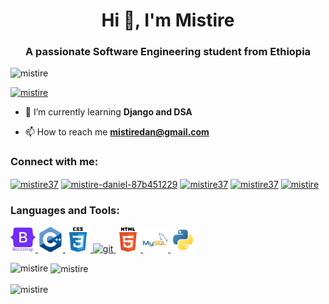 <h1 align="center">Hi 👋, I'm Mistire</h1>
<h3 align="center">A passionate Software Engineering student from Ethiopia</h3>

<p align="left"> <img src="https://komarev.com/ghpvc/?username=mistire&label=Profile%20views&color=0e75b6&style=flat" alt="mistire" /> </p>

<p align="left"> <a href="https://github.com/ryo-ma/github-profile-trophy"><img src="https://github-profile-trophy.vercel.app/?username=mistire" alt="mistire" /></a> </p>

- 🌱 I’m currently learning **Django and DSA**

- 📫 How to reach me **mistiredan@gmail.com**

<h3 align="left">Connect with me:</h3>
<p align="left">
<a href="https://twitter.com/mistire37" target="blank"><img align="center" src="https://raw.githubusercontent.com/rahuldkjain/github-profile-readme-generator/master/src/images/icons/Social/twitter.svg" alt="mistire37" height="30" width="40" /></a>
<a href="https://linkedin.com/in/mistire-daniel-87b451229" target="blank"><img align="center" src="https://raw.githubusercontent.com/rahuldkjain/github-profile-readme-generator/master/src/images/icons/Social/linked-in-alt.svg" alt="mistire-daniel-87b451229" height="30" width="40" /></a>
<a href="https://instagram.com/mistire37" target="blank"><img align="center" src="https://raw.githubusercontent.com/rahuldkjain/github-profile-readme-generator/master/src/images/icons/Social/instagram.svg" alt="mistire37" height="30" width="40" /></a>
<a href="https://codeforces.com/profile/mistire37" target="blank"><img align="center" src="https://raw.githubusercontent.com/rahuldkjain/github-profile-readme-generator/master/src/images/icons/Social/codeforces.svg" alt="mistire37" height="30" width="40" /></a>
<a href="https://www.leetcode.com/mistire" target="blank"><img align="center" src="https://raw.githubusercontent.com/rahuldkjain/github-profile-readme-generator/master/src/images/icons/Social/leet-code.svg" alt="mistire" height="30" width="40" /></a>
</p>

<h3 align="left">Languages and Tools:</h3>
<p align="left"> <a href="https://getbootstrap.com" target="_blank" rel="noreferrer"> <img src="https://raw.githubusercontent.com/devicons/devicon/master/icons/bootstrap/bootstrap-plain-wordmark.svg" alt="bootstrap" width="40" height="40"/> </a> <a href="https://www.w3schools.com/cpp/" target="_blank" rel="noreferrer"> <img src="https://raw.githubusercontent.com/devicons/devicon/master/icons/cplusplus/cplusplus-original.svg" alt="cplusplus" width="40" height="40"/> </a> <a href="https://www.w3schools.com/css/" target="_blank" rel="noreferrer"> <img src="https://raw.githubusercontent.com/devicons/devicon/master/icons/css3/css3-original-wordmark.svg" alt="css3" width="40" height="40"/> </a> <a href="https://git-scm.com/" target="_blank" rel="noreferrer"> <img src="https://www.vectorlogo.zone/logos/git-scm/git-scm-icon.svg" alt="git" width="40" height="40"/> </a> <a href="https://www.w3.org/html/" target="_blank" rel="noreferrer"> <img src="https://raw.githubusercontent.com/devicons/devicon/master/icons/html5/html5-original-wordmark.svg" alt="html5" width="40" height="40"/> </a> <a href="https://www.mysql.com/" target="_blank" rel="noreferrer"> <img src="https://raw.githubusercontent.com/devicons/devicon/master/icons/mysql/mysql-original-wordmark.svg" alt="mysql" width="40" height="40"/> </a> <a href="https://www.python.org" target="_blank" rel="noreferrer"> <img src="https://raw.githubusercontent.com/devicons/devicon/master/icons/python/python-original.svg" alt="python" width="40" height="40"/> </a> </p>

<p><img align="left" src="https://github-readme-stats.vercel.app/api/top-langs?username=mistire&show_icons=true&locale=en&layout=compact" alt="mistire" /></p>

<p>&nbsp;<img align="center" src="https://github-readme-stats.vercel.app/api?username=mistire&show_icons=true&locale=en" alt="mistire" /></p>

<p><img align="center" src="https://github-readme-streak-stats.herokuapp.com/?user=mistire&" alt="mistire" /></p>
